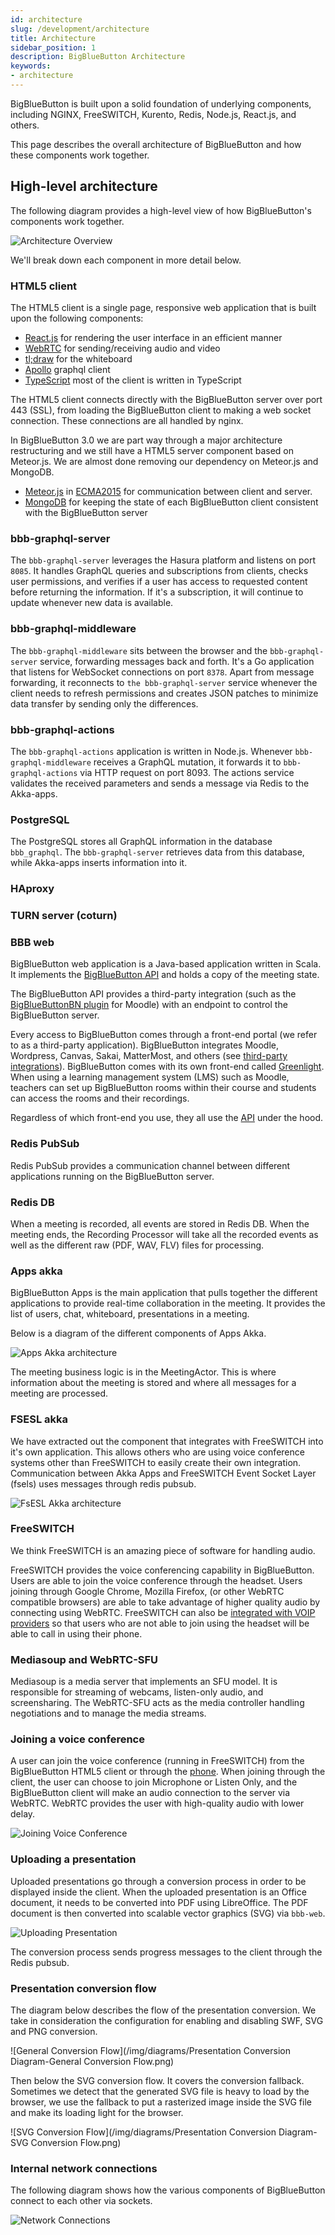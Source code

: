 ```yaml
---
id: architecture
slug: /development/architecture
title: Architecture
sidebar_position: 1
description: BigBlueButton Architecture
keywords:
- architecture
---
```


BigBlueButton is built upon a solid foundation of underlying components, including NGINX, FreeSWITCH, Kurento, Redis, Node.js, React.js, and others.

This page describes the overall architecture of BigBlueButton and how these components work together.

## High-level architecture

The following diagram provides a high-level view of how BigBlueButton's components work together.

![Architecture Overview](/img/diagrams/BBB30arch.drawio.png)

We'll break down each component in more detail below.

### HTML5 client

The HTML5 client is a single page, responsive web application that is built upon the following components:

- [React.js](https://facebook.github.io/react/) for rendering the user interface in an efficient manner
- [WebRTC](https://webrtc.org/) for sending/receiving audio and video
- [tl;draw](https://www.tldraw.com/) for the whiteboard
- [Apollo](https://www.apollographql.com/) graphql client
- [TypeScript](https://www.typescriptlang.org/) most of the client is written in TypeScript

The HTML5 client connects directly with the BigBlueButton server over port 443 (SSL), from loading the BigBlueButton client to making a web socket connection. These connections are all handled by nginx.

In BigBlueButton 3.0 we are part way through a major architecture restructuring and we still have a HTML5 server component based on Meteor.js. We are almost done removing our dependency on Meteor.js and MongoDB.

- [Meteor.js](https://meteor.com) in [ECMA2015](https://www.ecma-international.org/ecma-262/6.0/)
  for communication between client and server.
- [MongoDB](https://www.mongodb.com/) for keeping the state of each BigBlueButton client consistent with the BigBlueButton server

### bbb-graphql-server

The `bbb-graphql-server` leverages the Hasura platform and listens on port `8085`. It handles GraphQL queries and subscriptions from clients, checks user permissions, and verifies if a user has access to requested content before returning the information. If it's a subscription, it will continue to update whenever new data is available.

### bbb-graphql-middleware

The `bbb-graphql-middleware` sits between the browser and the `bbb-graphql-server` service, forwarding messages back and forth. It's a Go application that listens for WebSocket connections on port `8378`. Apart from message forwarding, it reconnects to `the bbb-graphql-server` service whenever the client needs to refresh permissions and creates JSON patches to minimize data transfer by sending only the differences.

### bbb-graphql-actions

The `bbb-graphql-actions` application is written in Node.js. Whenever `bbb-graphql-middleware` receives a GraphQL mutation, it forwards it to `bbb-graphql-actions` via HTTP request on port 8093. The actions service validates the received parameters and sends a message via Redis to the Akka-apps.

### PostgreSQL

The PostgreSQL stores all GraphQL information in the database `bbb_graphql`. The `bbb-graphql-server` retrieves data from this database, while Akka-apps inserts information into it.

### HAproxy

<!-- TODO add info --->

### TURN server (coturn)

<!-- TODO add info --->

### BBB web

BigBlueButton web application is a Java-based application written in Scala. It implements the [BigBlueButton API](/development/api) and holds a copy of the meeting state.

The BigBlueButton API provides a third-party integration (such as the [BigBlueButtonBN plugin](https://moodle.org/plugins/mod_bigbluebuttonbn) for Moodle) with an endpoint to control the BigBlueButton server.

Every access to BigBlueButton comes through a front-end portal (we refer to as a third-party application). BigBlueButton integrates Moodle, Wordpress, Canvas, Sakai, MatterMost, and others (see [third-party integrations](https://bigbluebutton.org/integrations/)). BigBlueButton comes with its own front-end called [Greenlight](/greenlight/v3/install). When using a learning management system (LMS) such as Moodle, teachers can set up BigBlueButton rooms within their course and students can access the rooms and their recordings.

Regardless of which front-end you use, they all use the [API](/development/api) under the hood.

### Redis PubSub

Redis PubSub provides a communication channel between different applications running on the BigBlueButton server.

### Redis DB

When a meeting is recorded, all events are stored in Redis DB. When the meeting ends, the Recording Processor will take all the recorded events as well as the different raw (PDF, WAV, FLV) files for processing.


### Apps akka

BigBlueButton Apps is the main application that pulls together the different applications to provide real-time collaboration in the meeting. It provides the list of users, chat, whiteboard, presentations in a meeting.

Below is a diagram of the different components of Apps Akka.

![Apps Akka architecture](/img/diagrams/30-akka-apps.drawio.png)

The meeting business logic is in the MeetingActor. This is where information about the meeting is stored and where all messages for a meeting are processed.

### FSESL akka

We have extracted out the component that integrates with FreeSWITCH into it's own application. This allows others who are using voice conference systems other than
FreeSWITCH to easily create their own integration. Communication between Akka Apps and FreeSWITCH Event Socket Layer (fsels) uses messages through redis pubsub.

![FsESL Akka architecture](/img/fsesl-akka-arch.png)

### FreeSWITCH

We think FreeSWITCH is an amazing piece of software for handling audio.

FreeSWITCH provides the voice conferencing capability in BigBlueButton. Users are able to join the voice conference through the headset. Users joining through Google Chrome, Mozilla Firefox, (or other WebRTC compatible browsers) are able to take advantage of higher quality audio by connecting using WebRTC. FreeSWITCH can also be [integrated with VOIP providers](/administration/customize#add-a-phone-number-to-the-conference-bridge) so that users who are not able to join using the headset will be able to call in using their phone.

### Mediasoup and WebRTC-SFU

Mediasoup is a media server that implements an SFU model. It is responsible for streaming of webcams, listen-only audio, and screensharing. The WebRTC-SFU acts as the media controller handling negotiations and to manage the media streams.

### Joining a voice conference

A user can join the voice conference (running in FreeSWITCH) from the BigBlueButton HTML5 client or through the [phone](/administration/customize#add-a-phone-number-to-the-conference-bridge). When joining through the client, the user can choose to join Microphone or Listen Only, and the BigBlueButton client will make an audio connection to the server via WebRTC. WebRTC provides the user with high-quality audio with lower delay.

![Joining Voice Conference](/img/joining-voice-conf.png)

### Uploading a presentation

Uploaded presentations go through a conversion process in order to be displayed inside the client. When the uploaded presentation is an Office document, it needs to be converted into PDF using LibreOffice. The PDF document is then converted into scalable vector graphics (SVG) via `bbb-web`.

![Uploading Presentation](/img/presentation-upload-11.png)

The conversion process sends progress messages to the client through the Redis pubsub.

### Presentation conversion flow

The diagram below describes the flow of the presentation conversion. We take in consideration the configuration for enabling and disabling SWF, SVG and PNG conversion.

![General Conversion Flow](/img/diagrams/Presentation Conversion Diagram-General Conversion Flow.png)

Then below the SVG conversion flow. It covers the conversion fallback. Sometimes we detect that the generated SVG file is heavy to load by the browser, we use the fallback to put a rasterized image inside the SVG file and make its loading light for the browser.

![SVG Conversion Flow](/img/diagrams/Presentation Conversion Diagram-SVG Conversion Flow.png)

### Internal network connections

The following diagram shows how the various components of BigBlueButton connect to each other via sockets.

![Network Connections](/img/22-connections.png)

<!-- TODO update the network connections diagram --->
